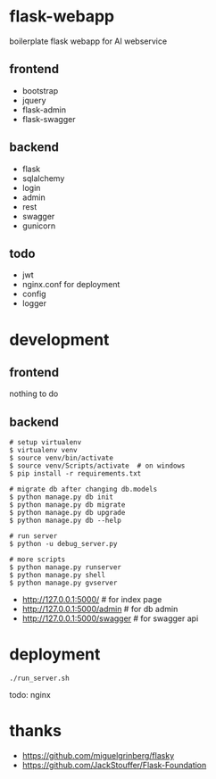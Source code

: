 flask-webapp
========
boilerplate flask webapp for AI webservice

## frontend

*   bootstrap
*   jquery
*   flask-admin
*   flask-swagger

## backend
*   flask
*   sqlalchemy
*   login
*   admin
*   rest
*   swagger
*   gunicorn

## todo
*   jwt
*   nginx.conf for deployment
*   config
*   logger

development
========
## frontend

nothing to do

## backend
```
# setup virtualenv 
$ virtualenv venv
$ source venv/bin/activate
$ source venv/Scripts/activate  # on windows
$ pip install -r requirements.txt

# migrate db after changing db.models
$ python manage.py db init
$ python manage.py db migrate
$ python manage.py db upgrade
$ python manage.py db --help

# run server
$ python -u debug_server.py

# more scripts
$ python manage.py runserver
$ python manage.py shell
$ python manage.py gvserver

```
*   http://127.0.0.1:5000/  # for index page
*   http://127.0.0.1:5000/admin  # for db admin
*   http://127.0.0.1:5000/swagger  # for swagger api


deployment
========
```
./run_server.sh
```

todo: nginx

thanks
======
*   https://github.com/miguelgrinberg/flasky
*   https://github.com/JackStouffer/Flask-Foundation
